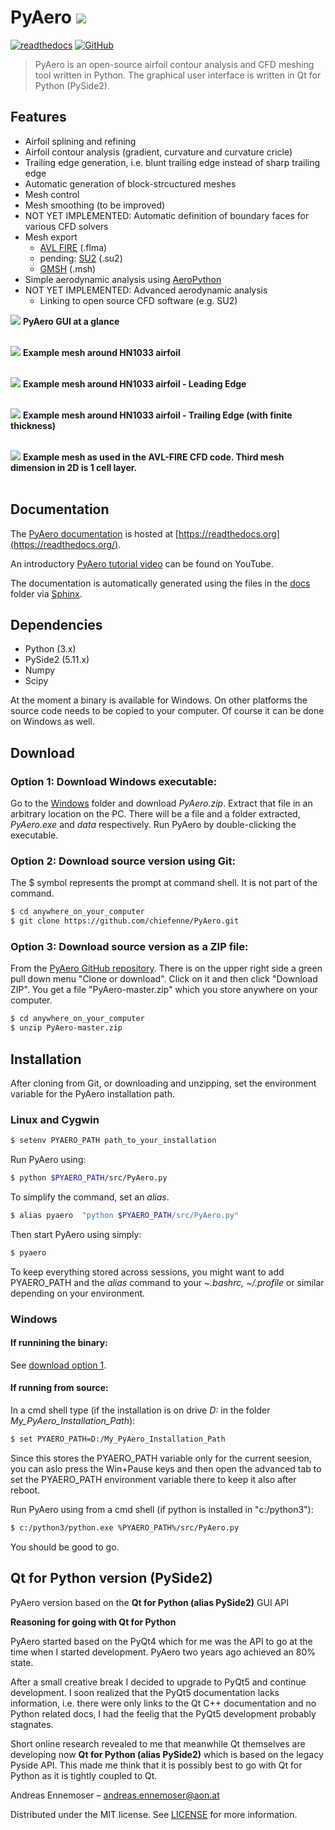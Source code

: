 
# PyAero ![](docs/images/RAE2822.png)

[![readthedocs](https://img.shields.io/badge/docs-latest-brightgreen.svg?style=flat)](https://pyaero.readthedocs.io/en/latest/?badge=latest)
[![GitHub](https://img.shields.io/github/license/mashape/apistatus.svg)](https://en.wikipedia.org/wiki/MIT_License)


> PyAero is an open-source airfoil contour analysis and CFD meshing tool written in Python. The graphical user interface is written in Qt for Python (PySide2).

## Features

 - Airfoil splining and refining
 - Airfoil contour analysis (gradient, curvature and curvature cricle)
 - Trailing edge generation, i.e. blunt trailing edge instead of sharp trailing edge
 - Automatic generation of block-strcuctured meshes
 - Mesh control
 - Mesh smoothing (to be improved)
 - NOT YET IMPLEMENTED: Automatic definition of boundary faces for various CFD solvers
 - Mesh export
   - [AVL FIRE](http://www.avl.com/fire-m) (.flma)
   - pending: [SU2](http://su2.stanford.edu) (.su2)
   - [GMSH](http://gmsh.info) (.msh)
 - Simple aerodynamic analysis using [AeroPython](http://nbviewer.ipython.org/github/barbagroup/AeroPython/blob/master/lessons/11_Lesson11_vortexSourcePanelMethod.ipynb)
 - NOT YET IMPLEMENTED: Advanced aerodynamic analysis
   - Linking to open source CFD software (e.g. SU2)

![](docs/images/gui_airfoil1_new.png)
**PyAero GUI at a glance**
<br><br>

![](docs/images/mesh_RAE2822.png)
**Example mesh around HN1033 airfoil**
<br><br>

![](docs/images/LE_mesh.png)
**Example mesh around HN1033 airfoil - Leading Edge**
<br><br>

![](docs/images/TE_mesh1.png)
**Example mesh around HN1033 airfoil - Trailing Edge (with finite thickness)**
<br><br>

![](docs/images/RG15_mesh_part.png)
**Example mesh as used in the AVL-FIRE CFD code. Third mesh dimension in 2D is 1 cell layer.**
<br><br>

## Documentation

The [PyAero documentation](http://pyaero.readthedocs.io) is hosted at [https://readthedocs.org](https://readthedocs.org/).

An introductory [PyAero tutorial video](https://www.youtube.com/watch?v=RBrBEyHAAss) can be found on YouTube.

The documentation is automatically generated using the files in the [docs](https://github.com/chiefenne/PyAero/tree/master/docs) folder via [Sphinx](http://www.sphinx-doc.org/en/stable/index.html).

## Dependencies

 - Python (3.x)
 - PySide2 (5.11.x)
 - Numpy
 - Scipy

At the moment a binary is available for Windows. On other platforms the source code needs to be copied to your computer. Of course it can be done on Windows as well.

## Download

### Option 1: Download Windows executable:

Go to the [Windows](https://github.com/chiefenne/PyAero/tree/master/Windows) folder and download *PyAero.zip*. Extract that file in an arbitrary location on the PC. There will be a file and a folder extracted, *PyAero.exe* and *data* respectively.
Run PyAero by double-clicking the executable.

### Option 2: Download source version using Git:
The $ symbol represents the prompt at command shell. It is not part of the command.

```bash
$ cd anywhere_on_your_computer
$ git clone https://github.com/chiefenne/PyAero.git
```

### Option 3: Download source version as a ZIP file:

From the [PyAero GitHub repository](https://github.com/chiefenne/PyAero). There is on the upper right side a green pull down menu "Clone or download". Click on it and then click "Download ZIP". You get a file "PyAero-master.zip" which you store anywhere on your computer.

```bash
$ cd anywhere_on_your_computer
$ unzip PyAero-master.zip
```

## Installation

After cloning from Git, or downloading and unzipping, set the environment variable for the PyAero installation path.

### Linux and Cygwin

```bash
$ setenv PYAERO_PATH path_to_your_installation
```

Run PyAero using:

```bash
$ python $PYAERO_PATH/src/PyAero.py
```

To simplify the command, set an *alias*.

```bash
$ alias pyaero  "python $PYAERO_PATH/src/PyAero.py"
```

Then start PyAero using simply:

```bash
$ pyaero
```

To keep everything stored across sessions, you might want to add PYAERO_PATH and the *alias* command to your *~.bashrc, ~/.profile* or similar depending on your environment.

### Windows

#### If runnining the binary:

See [download option 1](#option-1-download-windows-executable).

#### If running from source:

In a cmd shell type (if the installation is on drive *D:* in the folder *My_PyAero_Installation_Path*):

```bash
$ set PYAERO_PATH=D:/My_PyAero_Installation_Path
```

Since this stores the PYAERO_PATH variable only for the current seesion, you can aslo press the Win+Pause keys and then open the advanced tab to set the PYAERO_PATH environment variable there to keep it also after reboot.

Run PyAero using from a cmd shell (if python is installed in "c:/python3"):

```bash
$ c:/python3/python.exe %PYAERO_PATH%/src/PyAero.py
```

You should be good to go.

## Qt for Python version (PySide2)

PyAero version based on the **Qt for Python (alias PySide2)** GUI API

**Reasoning for going with Qt for Python**

PyAero started based on the PyQt4 which for me was the API to go at the time when I started development. PyAero two years ago achieved an 80% state.

After a small creative break I decided to upgrade to PyQt5 and continue development. I soon realized that the PyQt5 documentation lacks information, i.e. there were only links to the Qt C++ documentation and no Python related docs, I had the feelig that the PyQt5 development probably stagnates.

Short online research revealed to me that meanwhile Qt themselves are developing now **Qt for Python (alias PySide2)** which is based on the legacy Pyside API. This made me think that it is possibly best to go with Qt for Python as it is tightly coupled to Qt.


Andreas Ennemoser – andreas.ennemoser@aon.at

Distributed under the MIT license. See [LICENSE](https://raw.githubusercontent.com/chiefenne/PyAero/master/LICENSE) for more information.
